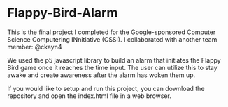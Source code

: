 # Flappy-Bird-Alarm

This is the final project I completed for the Google-sponsored Computer Science Computering INnitiative (CSSI). I collaborated with another team member: @ckayn4

We used the p5 javascript library to build an alarm that initiates the Flappy Bird game once it reaches the time input. The user can utilize this to stay awake and create awareness after the alarm has woken them up.

If you would like to setup and run this project, you can download the repository and open the index.html file in a web browser.
